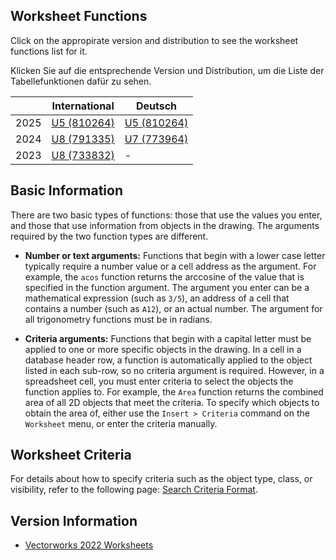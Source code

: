 ## Worksheet Functions

Click on the appropirate version and distribution to see the worksheet functions list for it.

Klicken Sie auf die entsprechende Version und Distribution, um die Liste der Tabellefunktionen dafür zu sehen.

|  | International | Deutsch
| --- | --- | ---
| 2025 | [U5 (810264)](Worksheet%20Functions/Vectorworks%202025%20U5%20(810264)%20US.md) | [U5 (810264)](Worksheet%20Functions/Vectorworks%202025%20U5%20(810264)%20DE.md)
| 2024 | [U8 (791335)](Worksheet%20Functions/Vectorworks%202024%20U8%20(791335)%20US.md) | [U7 (773964)](Worksheet%20Functions/Vectorworks%202024%20U7%20(773964)%20DE.md)
| 2023 | [U8 (733832)](Worksheet%20Functions/Vectorworks%202023%20U8%20(733832)%20US.md) | -

## Basic Information

There are two basic types of functions: those that use the values you enter, and those that use information from objects in the drawing. The arguments required by the two function types are different.

* **Number or text arguments:** Functions that begin with a lower case letter typically require a number value or a cell address as the argument. For example, the `acos` function returns the arccosine of the value that is specified in the function argument. The argument you enter can be a mathematical expression (such as `3/5`), an address of a cell that contains a number (such as `A12`), or an actual number. The argument for all trigonometry functions must be in radians.

* **Criteria arguments:** Functions that begin with a capital letter must be applied to one or more specific objects in the drawing. In a cell in a database header row, a function is automatically applied to the object listed in each sub-row, so no criteria argument is required. However, in a spreadsheet cell, you must enter criteria to select the objects the function applies to. For example, the `Area` function returns the combined area of all 2D objects that meet the criteria. To specify which objects to obtain the area of, either use the `Insert > Criteria` command on the `Worksheet` menu, or enter the criteria manually.

## Worksheet Criteria

For details about how to specify criteria such as the object type, class, or visibility, refer to the following page: [Search Criteria Format](Search%20Criteria%20Format.md).

## Version Information

* [Vectorworks 2022 Worksheets](Versions/Vectorworks%202022.md)


